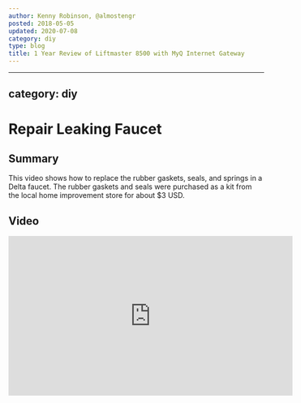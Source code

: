 ```yaml
---
author: Kenny Robinson, @almostengr
posted: 2018-05-05
updated: 2020-07-08
category: diy
type: blog
title: 1 Year Review of Liftmaster 8500 with MyQ Internet Gateway
---
```


---
category: diy
---
# Repair Leaking Faucet

## Summary

This video shows how to replace the rubber gaskets, seals, and springs in a 
Delta faucet. The rubber gaskets and seals were purchased as a kit from the 
local home improvement store for about $3 USD.

## Video
 
<iframe width="560" height="315" src="https://www.youtube.com/embed/iZXuz589z9I" 
frameborder="0" allow="autoplay; encrypted-media" allowfullscreen=""></iframe>
